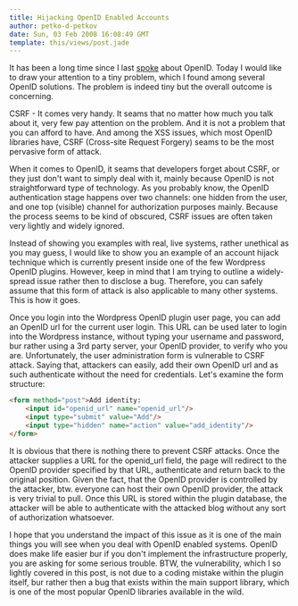 ```yaml
---
title: Hijacking OpenID Enabled Accounts
author: petko-d-petkov
date: Sun, 03 Feb 2008 16:08:49 GMT
template: this/views/post.jade
---
```


It has been a long time since I last [spoke](/blog/openid-a-security-story) about OpenID. Today I would like to draw your attention to a tiny problem, which I found among several OpenID solutions. The problem is indeed tiny but the overall outcome is concerning.

CSRF - It comes very handy. It seams that no matter how much you talk about it, very few pay attention on the problem. And it is not a problem that you can afford to have. And among the XSS issues, which most OpenID libraries have, CSRF (Cross-site Request Forgery) seams to be the most pervasive form of attack.

When it comes to OpenID, it seams that developers forget about CSRF, or they just don't want to simply deal with it, mainly because OpenID is not straightforward type of technology. As you probably know, the OpenID authentication stage happens over two channels: one hidden from the user, and one top (visible) channel for authorization purposes mainly. Because the process seems to be kind of obscured, CSRF issues are often taken very lightly and widely ignored.

Instead of showing you examples with real, live systems, rather unethical as you may guess, I would like to show you an example of an account hijack technique which is currently present inside one of the few Wordpress OpenID plugins. However, keep in mind that I am trying to outline a widely-spread issue rather then to disclose a bug. Therefore, you can safely assume that this form of attack is also applicable to many other systems. This is how it goes.

Once you login into the Wordpress OpenID plugin user page, you can add an OpenID url for the current user login. This URL can be used later to login into the Wordpress instance, without typing your username and password, bur rather using a 3rd party server, your OpenID provider, to verify who you are. Unfortunately, the user administration form is vulnerable to CSRF attack. Saying that, attackers can easily, add their own OpenID url and as such authenticate without the need for credentials. Let's examine the form structure:

```html
<form method="post">Add identity:
	<input id="openid_url" name="openid_url"/>
	<input type="submit" value="Add"/>
	<input type="hidden" name="action" value="add_identity"/>
</form>
```

It is obvious that there is nothing there to prevent CSRF attacks. Once the attacker supplies a URL for the openid_url field, the page will redirect to the OpenID provider specified by that URL, authenticate and return back to the original position. Given the fact, that the OpenID provider is controlled by the attacker, btw. everyone can host their own OpenID provider, the attack is very trivial to pull. Once this URL is stored within the plugin database, the attacker will be able to authenticate with the attacked blog without any sort of authorization whatsoever.

I hope that you understand the impact of this issue as it is one of the main things you will see when you deal with OpenID enabled systems. OpenID does make life easier bur if you don't implement the infrastructure properly, you are asking for some serious trouble. BTW, the vulnerability, which I so lightly covered in this post, is not due to a coding mistake within the plugin itself, bur rather then a bug that exists within the main support library, which is one of the most popular OpenID libraries available in the wild.
